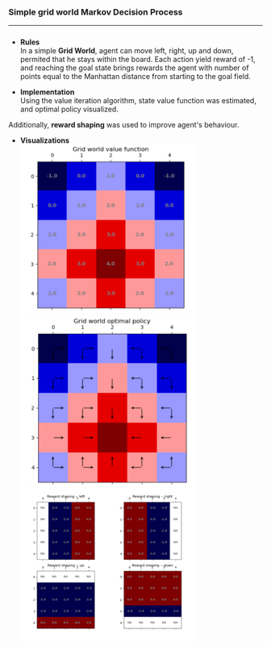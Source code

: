 ### Simple grid world Markov Decision Process
*** 

#####
* **Rules**  
In a simple **Grid World**, agent can move left, right, up and down, permited that he stays within the board. Each action yield reward of -1, and reaching the goal state brings rewards the agent with number of points equal to the Manhattan distance from starting to the goal field. 

* **Implementation**  
Using the value iteration algorithm, state value function was estimated, and optimal policy visualized.

Additionally, **reward shaping** was used to improve agent's behaviour. 

* **Visualizations**    
<img src="img/val_func.png" width="350"> <img src="img/policy.png" width="350"> <img src="img/reward_shaping.png" width="350">





